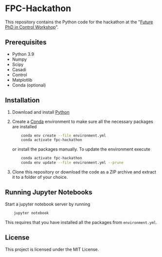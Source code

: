 # FPC-Hackathon
This repository contains the Python code for the hackathon at the "[Future PhD in Control Workshop](https://www.tu-ilmenau.de/workshop-obc)".

## Prerequisites

- Python 3.9
- Numpy
- Scipy
- Casadi
- Control
- Matplotlib
- Conda (optional)

## Installation

1. Download and install [Python](https://www.python.org/downloads/)
2. Create a [Conda](https://docs.anaconda.com/miniconda/miniconda-install/) environment to make sure all the necessary packages are installed

    ```bash
        conda env create --file environment.yml
        conda activate fpc-hackathon
    ```

   or install the packages manually. To update the environment execute

    ```bash
        conda activate fpc-hackathon
        conda env update --file environment.yml --prune
    ```

4. Clone this repository or download the code as a ZIP archive and extract it to a folder of your choice.

## Running Jupyter Notebooks

Start a jupyter notebook server by running

```bash
    jupyter notebook 
```

This requires that you have installed all the packages from `environment.yml`.

## License

This project is licensed under the MIT License.
